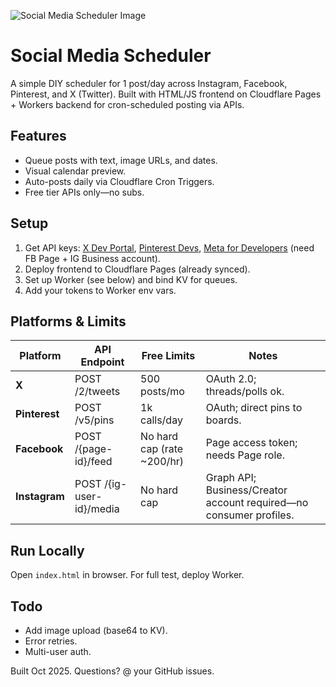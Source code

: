 ![Social Media Scheduler Image](https://social-media-scheduler.jdge.cc/images/Wiki_Image.png)

# Social Media Scheduler

A simple DIY scheduler for 1 post/day across Instagram, Facebook, Pinterest, and X (Twitter). Built with HTML/JS frontend on Cloudflare Pages + Workers backend for cron-scheduled posting via APIs.

## Features
- Queue posts with text, image URLs, and dates.
- Visual calendar preview.
- Auto-posts daily via Cloudflare Cron Triggers.
- Free tier APIs only—no subs.

## Setup
1. Get API keys: [X Dev Portal](https://developer.x.com), [Pinterest Devs](https://developers.pinterest.com), [Meta for Developers](https://developers.facebook.com) (need FB Page + IG Business account).
2. Deploy frontend to Cloudflare Pages (already synced).
3. Set up Worker (see below) and bind KV for queues.
4. Add your tokens to Worker env vars.

## Platforms & Limits
| Platform | API Endpoint | Free Limits | Notes |
|----------|--------------|-------------|-------|
| **X** | POST /2/tweets | 500 posts/mo | OAuth 2.0; threads/polls ok. |
| **Pinterest** | POST /v5/pins | 1k calls/day | OAuth; direct pins to boards. |
| **Facebook** | POST /{page-id}/feed | No hard cap (rate ~200/hr) | Page access token; needs Page role. |
| **Instagram** | POST /{ig-user-id}/media | No hard cap | Graph API; Business/Creator account required—no consumer profiles. |

## Run Locally
Open `index.html` in browser. For full test, deploy Worker.

## Todo
- Add image upload (base64 to KV).
- Error retries.
- Multi-user auth.

Built Oct 2025. Questions? @ your GitHub issues.

